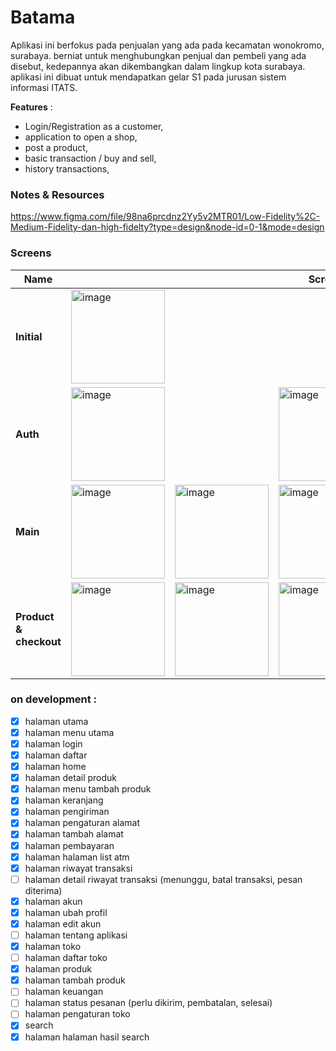 # Batama
Aplikasi ini berfokus pada penjualan yang ada pada kecamatan wonokromo, surabaya. 
berniat untuk menghubungkan penjual dan pembeli yang ada disebut, kedepannya akan dikembangkan dalam lingkup kota surabaya.
aplikasi ini dibuat untuk mendapatkan gelar S1 pada jurusan sistem informasi ITATS.

<b>Features</b> : 
- Login/Registration as a customer,
- application to open a shop,
- post a product,
- basic transaction / buy and sell,
- history transactions,


### Notes & Resources
https://www.figma.com/file/98na6prcdnz2Yy5v2MTR01/Low-Fidelity%2C-Medium-Fidelity-dan-high-fidelty?type=design&node-id=0-1&mode=design

### Screens
<table>
  <thead>
    <tr>
      <th>Name</th>
      <th colspan="5">Screns</th>
    </tr>
  </thead>
  <tbody>
    <tr>
      <td><b>Initial</b></td>
      <td colspan="5"><img width="150" alt="image" src="https://github.com/ai-null/tokoonline/assets/24985130/6cd02ac2-667b-4a2d-9aee-ec9b799f3916"></td>
    </tr>
    <tr>
      <td><b>Auth</b></td>
      <td colspan="2"><img width="150" alt="image" src="https://github.com/ai-null/tokoonline/assets/24985130/6a23c285-c9c2-4827-aa6f-4bc4674e75a7"></td>
      <td colspan="5"><img width="150" alt="image" src="https://github.com/ai-null/tokoonline/assets/24985130/20504d9e-5a7d-4d06-873b-feee9572d89d"></td>
    </tr>
    <tr>
      <td><b>Main</b></td>
      <td><img width="150" alt="image" src="https://github.com/ai-null/tokoonline/assets/24985130/d0a8ffa3-db40-4160-b3ce-b3454df91334"></td>
      <td><img width="150" alt="image" src="https://github.com/ai-null/tokoonline/assets/24985130/0d36b5ad-6f1f-437b-b86a-3f68518b9509"></td>
      <td><img width="150" alt="image" src="https://github.com/ai-null/tokoonline/assets/24985130/1084c48e-d612-47b4-9ab8-d11257be82eb"></td>
      <td><img width="150" alt="image" src="https://github.com/ai-null/tokoonline/assets/24985130/44e97508-7c3b-43cf-8a60-5c4e0593febd"></td>
      <td colspan="5"><img width="150" alt="image" src="https://github.com/ai-null/tokoonline/assets/24985130/3c8f69ad-423d-485d-9ed8-647b455790ba"></td>
    </tr>
    <tr>
      <td><b>Product & checkout</b></td>
      <td><img width="150" alt="image" src="https://github.com/ai-null/tokoonline/assets/24985130/ad13ed9e-11cb-41a6-b6c5-55b795d3ea2b"></td>
      <td><img width="150" alt="image" src="https://github.com/ai-null/tokoonline/assets/24985130/6a784960-9a4f-40a9-b180-3f394059ad87"></td>
      <td><img width="150" alt="image" src="https://github.com/ai-null/tokoonline/assets/24985130/73b18b69-76a6-4ac9-a7d1-587a3f17ab5a"></td>
      <td><img width="150" alt="image" src="https://github.com/ai-null/tokoonline/assets/24985130/b0770f5b-0613-407c-b6c8-c6261ac4f93a"></td>
      <td colspan="5"><img width="150" alt="image" src="https://github.com/ai-null/tokoonline/assets/24985130/b2b50762-da11-45ad-a911-b671874b5669"></td>
    </tr>
  </tbody>
</table>

### on development : 
- [x] halaman utama
- [x] halaman menu utama
- [x] halaman login
- [x] halaman daftar
- [x] halaman home
- [x] halaman detail produk
- [x] halaman menu tambah produk
- [x] halaman keranjang
- [x] halaman pengiriman 
- [x] halaman pengaturan alamat
- [x] halaman tambah alamat
- [x] halaman pembayaran
- [x] halaman halaman list atm
- [x] halaman riwayat transaksi
- [ ] halaman detail riwayat transaksi (menunggu, batal transaksi, pesan diterima)
- [x] halaman akun
- [x] halaman ubah profil
- [x] halaman edit akun
- [ ] halaman tentang aplikasi
- [x] halaman toko
- [ ] halaman daftar toko
- [x] halaman produk
- [x] halaman tambah produk
- [ ] halaman keuangan
- [ ] halaman status pesanan (perlu dikirim, pembatalan, selesai)
- [ ] halaman pengaturan toko
- [x] search
- [x] halaman halaman hasil search
